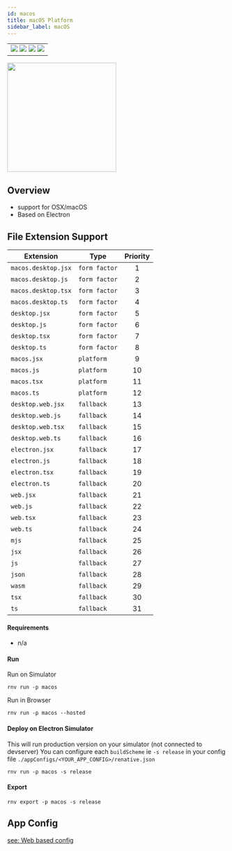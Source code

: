 ```yaml
---
id: macos
title: macOS Platform
sidebar_label: macOS
---
```


<table>
  <tr>
  <td>
    <img src="https://img.shields.io/badge/Mac-yes-brightgreen.svg" />
    <img src="https://img.shields.io/badge/Windows-n/a-lightgrey.svg" />
    <img src="https://img.shields.io/badge/Linux-n/a-lightgrey.svg" />
    <img src="https://img.shields.io/badge/HostMode-n/a-lightgrey.svg" />
  </td>
  </tr>
</table>

<img src="https://renative.org/img/rnv_macos.gif" height="250"/>

## Overview

-   support for OSX/macOS
-   Based on Electron

## File Extension Support

<!--EXTENSION_SUPPORT_START-->

| Extension | Type    | Priority  |
| --------- | --------- | :-------: |
| `macos.desktop.jsx` | `form factor` | 1 |
| `macos.desktop.js` | `form factor` | 2 |
| `macos.desktop.tsx` | `form factor` | 3 |
| `macos.desktop.ts` | `form factor` | 4 |
| `desktop.jsx` | `form factor` | 5 |
| `desktop.js` | `form factor` | 6 |
| `desktop.tsx` | `form factor` | 7 |
| `desktop.ts` | `form factor` | 8 |
| `macos.jsx` | `platform` | 9 |
| `macos.js` | `platform` | 10 |
| `macos.tsx` | `platform` | 11 |
| `macos.ts` | `platform` | 12 |
| `desktop.web.jsx` | `fallback` | 13 |
| `desktop.web.js` | `fallback` | 14 |
| `desktop.web.tsx` | `fallback` | 15 |
| `desktop.web.ts` | `fallback` | 16 |
| `electron.jsx` | `fallback` | 17 |
| `electron.js` | `fallback` | 18 |
| `electron.tsx` | `fallback` | 19 |
| `electron.ts` | `fallback` | 20 |
| `web.jsx` | `fallback` | 21 |
| `web.js` | `fallback` | 22 |
| `web.tsx` | `fallback` | 23 |
| `web.ts` | `fallback` | 24 |
| `mjs` | `fallback` | 25 |
| `jsx` | `fallback` | 26 |
| `js` | `fallback` | 27 |
| `json` | `fallback` | 28 |
| `wasm` | `fallback` | 29 |
| `tsx` | `fallback` | 30 |
| `ts` | `fallback` | 31 |

<!--EXTENSION_SUPPORT_END-->

#### Requirements

-   n/a


#### Run

Run on Simulator

```
rnv run -p macos
```

Run in Browser

```
rnv run -p macos --hosted
```

#### Deploy on Electron Simulator

This will run production version on your simulator (not connected to devserver)
You can configure each `buildScheme` ie `-s release` in your config file `./appConfigs/<YOUR_APP_CONFIG>/renative.json`

```
rnv run -p macos -s release
```

#### Export

```
rnv export -p macos -s release
```

## App Config

[see: Web based config](api-config.md#web-props)
